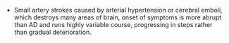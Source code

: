  - Small artery strokes caused by arterial hypertension or cerebral emboli, which destroys many areas of brain, onset of symptoms is more abrupt than AD and runs highly variable course, progressing in steps rather than gradual deterioration.
